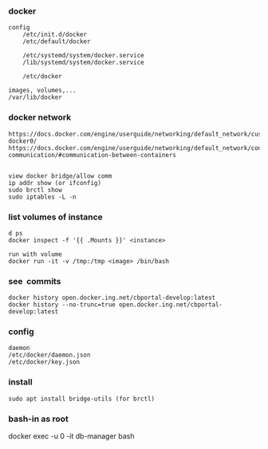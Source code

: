 

### docker

	config
		/etc/init.d/docker
		/etc/default/docker

		/etc/systemd/system/docker.service
		/lib/systemd/system/docker.service
		
		/etc/docker

	images, volumes,...		
	/var/lib/docker

### docker network 
	https://docs.docker.com/engine/userguide/networking/default_network/custom-docker0/
	https://docs.docker.com/engine/userguide/networking/default_network/container-communication/#communication-between-containers


	view docker bridge/allow comm
	ip addr show (or ifconfig)
	sudo brctl show
	sudo iptables -L -n

### list volumes of instance
	d ps
	docker inspect -f '{{ .Mounts }}' <instance>

	run with volume
	docker run -it -v /tmp:/tmp <image> /bin/bash	

### see <image> commits
	docker history open.docker.ing.net/cbportal-develop:latest
	docker history --no-trunc=true open.docker.ing.net/cbportal-develop:latest

### config
	daemon
	/etc/docker/daemon.json
	/etc/docker/key.json

### install
	sudo apt install bridge-utils (for brctl)

### bash-in as root
docker exec -u 0 -it db-manager bash


